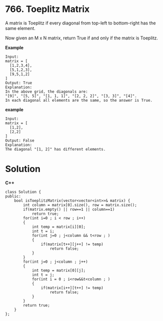 # 766. Toeplitz Matrix
A matrix is Toeplitz if every diagonal from top-left to bottom-right has the same element.

Now given an M x N matrix, return True if and only if the matrix is Toeplitz.

**Example**
```
Input:
matrix = [
  [1,2,3,4],
  [5,1,2,3],
  [9,5,1,2]
]
Output: True
Explanation:
In the above grid, the diagonals are:
"[9]", "[5, 5]", "[1, 1, 1]", "[2, 2, 2]", "[3, 3]", "[4]".
In each diagonal all elements are the same, so the answer is True.
```

**example**
```
Input:
matrix = [
  [1,2],
  [2,2]
]
Output: False
Explanation:
The diagonal "[1, 2]" has different elements.
```

# Solution
**C++**
```
class Solution {
public:
    bool isToeplitzMatrix(vector<vector<int>>& matrix) {
        int column = matrix[0].size(), row = matrix.size();
        if(matrix.empty() || row==1 || column==1)
            return true;
        for(int i=0 ; i < row ; i++)
        {
            int temp = matrix[i][0];
            int t = i;
            for(int j=0 ; j<column && t<row ; )
            {
                if(matrix[t++][j++] != temp)
                    return false;
            }
        }
        for(int j=0 ; j<column ; j++)
        {
            int temp = matrix[0][j];
            int t = j;
            for(int i = 0 ; i<row&&t<column ; )
            {
                if(matrix[i++][t++] != temp)
                    return false;
            }
        }
        return true;
    }
};
```
